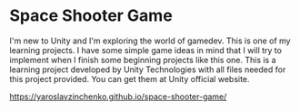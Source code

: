 # Space Shooter Game
I'm new to Unity and I'm exploring the world of gamedev. This is one of my learning projects. I have some simple game ideas in mind that I will try to implement when I finish some beginning projects like this one.  This is a learning project developed by Unity Technologies with all files needed for this project provided. You can get them at Unity official website.

https://yaroslavzinchenko.github.io/space-shooter-game/
